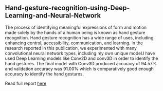 ## Hand-gesture-recognition-using-Deep-Learning-and-Neural-Network

The process of identifying meaningful expressions of form and motion made solely by the hands of a human being is known as hand gesture recognition. Hand gesture recognition has a wide range of uses, including enhancing control, accessibility, communication, and learning. In the research reported in this publication, we experimented with many convolutional neural network types, including my own unique model.I have used Deep Learning models like Conv2D and conv3D in order to identify the hand gestures. The final model with Conv3D produced accuracy of 94.57\% and validation accuracy was 91.00\% which is comparatively good enough accuracy to identify the hand gestures.

Read full report [here](https://drive.google.com/file/d/1dKAr0IBMEnaugwYt6OeEsl32SZ8H6TiF/view?usp=sharing)
